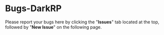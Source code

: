 # Bugs-DarkRP

Please report your bugs here by clicking the "**Issues**" tab located at the top, followed by "**New Issue**" on the following page.
